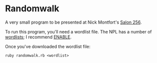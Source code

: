 # Randomwalk

A very small program to be presented at Nick Montfort's
[Salon 256](https://nickm.com/post/2017/04/salon-256-on-may-1/).

To run this program, you'll need a wordlist file. The NPL has a number of
[wordlists](http://www.puzzlers.org/dokuwiki/doku.php?id=solving:wordlists:about:start);
I recommend [ENABLE](http://www.puzzlers.org/pub/wordlists/enable1.txt).

Once you've downloaded the wordlist file:

```
ruby randomwalk.rb <wordlist>
```
